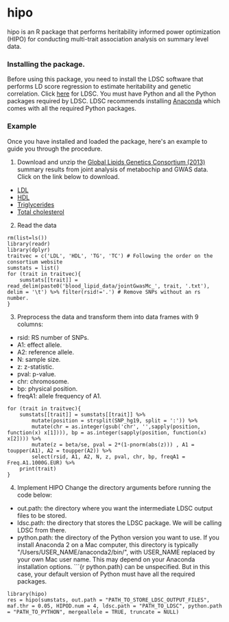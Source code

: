 # hipo

hipo is an R package that performs heritability informed power optimization (HIPO) for conducting multi-trait association analysis on summary level data.

### Installing the package.

Before using this package, you need to install the LDSC software that performs LD score regression to estimate heritability and genetic correlation. Click [here](https://github.com/bulik/ldsc) for LDSC. You must have Python and all the Python packages required by LDSC. LDSC recommends installing [Anaconda](https://store.continuum.io/cshop/anaconda/) which comes with all the required Python packages.

### Example 

Once you have installed and loaded the package, here's an example to guide you through the procedure.

1. Download and unzip the [Global Lipids Genetics Consortium (2013)](http://csg.sph.umich.edu/abecasis/public/lipids2013/) summary results from joint analysis of metabochip and GWAS data. Click on the link below to download.
+ [LDL](http://csg.sph.umich.edu/abecasis/public/lipids2013/jointGwasMc_LDL.txt.gz) 
+ [HDL](http://csg.sph.umich.edu/abecasis/public/lipids2013/jointGwasMc_HDL.txt.gz)
+ [Triglycerides](http://csg.sph.umich.edu/abecasis/public/lipids2013/jointGwasMc_TG.txt.gz)
+ [Total cholesterol](http://csg.sph.umich.edu/abecasis/public/lipids2013/jointGwasMc_TC.txt.gz) 

2. Read the data
```{r}
rm(list=ls())
library(readr)
library(dplyr)
traitvec = c('LDL', 'HDL', 'TG', 'TC') # Following the order on the consortium website
sumstats = list()
for (trait in traitvec){
    sumstats[[trait]] = read_delim(paste0('blood_lipid_data/jointGwasMc_', trait, '.txt'), delim = '\t') %>% filter(rsid!='.') # Remove SNPs without an rs number.
}
```

3. Preprocess the data and transform them into data frames with 9 columns:
+ rsid: RS number of SNPs.
+ A1: effect allele.
+ A2: reference allele.
+ N: sample size.
+ z: z-statistic.
+ pval: p-value.
+ chr: chromosome.
+ bp: physical position.
+ freqA1: allele frequency of A1.
```{r}
for (trait in traitvec){
    sumstats[[trait]] = sumstats[[trait]] %>%
        mutate(position = strsplit(SNP_hg19, split = ':')) %>%
        mutate(chr = as.integer(gsub('chr', '',sapply(position, function(x) x[1]))), bp = as.integer(sapply(position, function(x) x[2]))) %>%
        mutate(z = beta/se, pval = 2*(1-pnorm(abs(z))) , A1 = toupper(A1), A2 = toupper(A2)) %>%
        select(rsid, A1, A2, N, z, pval, chr, bp, freqA1 = Freq.A1.1000G.EUR) %>%
    print(trait)
}
```

4. Implement HIPO
Change the directory arguments before running the code below:
+ out.path: the directory where you want the intermediate LDSC output files to be stored.
+ ldsc.path: the directory that stores the LDSC package. We will be calling LDSC from there.
+ python.path: the directory of the Python version you want to use. If you install Anaconda 2 on a Mac computer, this directory is typically "/Users/USER_NAME/anaconda2/bin/", with USER_NAME replaced by your own Mac user name. This may depend on your Anaconda installation options. ```{r python.path} can be unspecified. But in this case, your default version of Python must have all the required packages.

```{r}
library(hipo)
res = hipo(sumstats, out.path = "PATH_TO_STORE_LDSC_OUTPUT_FILES", maf.thr = 0.05, HIPOD.num = 4, ldsc.path = "PATH_TO_LDSC", python.path = "PATH_TO_PYTHON", mergeallele = TRUE, truncate = NULL)

```

